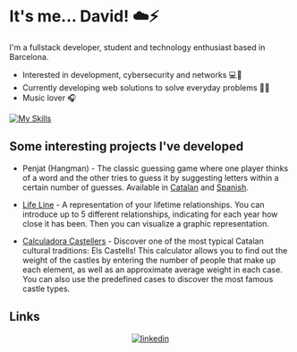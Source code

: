 # It's me... David! :cloud::zap:
I'm a fullstack developer, student and technology enthusiast based in Barcelona.
- Interested in development, cybersecurity and networks :computer::key:
- Currently developing web solutions to solve everyday problems :satellite::wrench:
- Music lover :headphones:

[![My Skills](https://skillicons.dev/icons?i=js,html,css,vue,nodejs,electron,php,mysql,c,cpp,py)](https://skillicons.dev)

## Some interesting projects I've developed
- Penjat (Hangman) - The classic guessing game where one player thinks of a word and the other tries to guess it by suggesting letters within a certain number of guesses. Available in [Catalan](https://perseus.cat/penjat) and [Spanish](https://perseus.cat/penjat-es). 

- [Life Line](https://perseus.cat/life-line) - A representation of your lifetime relationships. You can introduce up to 5 different relationships, indicating for each year how close it has been. Then you can visualize a graphic representation.

- [Calculadora Castellers](https://darosa01.github.io/CalculadoraCastellers/) - Discover one of the most typical Catalan cultural traditions: Els Castells! This calculator allows you to find out the weight of the castles by entering the number of people that make up each element, as well as an approximate average weight in each case. You can also use the predefined cases to discover the most famous castle types.


## Links

<p align="center">
  <a href="https://www.linkedin.com/in/d-romero-sanchez"><img src="https://img.icons8.com/color/32/000000/linkedin.png" alt="linkedin"/></a>
</p>

<!--
**darosa01/darosa01** is a ✨ _special_ ✨ repository because its `README.md` (this file) appears on your GitHub profile.

Here are some ideas to get you started:

- 🔭 I’m currently working on ...
- 🌱 I’m currently learning ...
- 👯 I’m looking to collaborate on ...
- 🤔 I’m looking for help with ...
- 💬 Ask me about ...
- 📫 How to reach me: ...
- 😄 Pronouns: ...
- ⚡ Fun fact: ...
-->
